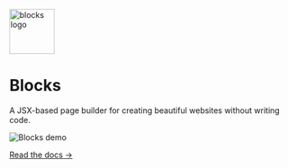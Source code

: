<img
  src="https://user-images.githubusercontent.com/1424573/61592179-e0fda080-ab8c-11e9-9109-166cc7c86b43.png"
  alt="blocks logo"
  width="80"
/>

# Blocks

A JSX-based page builder for creating beautiful websites without writing code.

![Blocks demo](https://user-images.githubusercontent.com/1424573/69643903-293c3c00-1021-11ea-95df-f4c9e8aaf176.gif)

[Read the docs &rarr;](https://blocks-ui.com)

